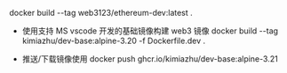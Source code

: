 docker build --tag web3123/ethereum-dev:latest .

- 使用支持 MS vscode 开发的基础镜像构建 web3 镜像
docker build --tag kimiazhu/dev-base:alpine-3.20 -f Dockerfile.dev .

- 推送/下载镜像使用
docker push ghcr.io/kimiazhu/dev-base:alpine-3.21

